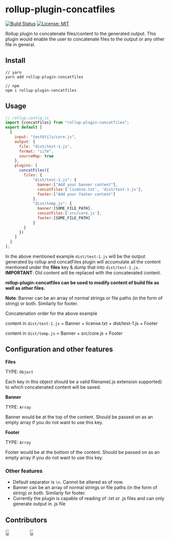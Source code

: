 # rollup-plugin-concatfiles

[![Build Status](https://travis-ci.com/kpulkit29/rollup-plugin-concatFiles.svg?branch=master)](https://travis-ci.com/kpulkit29/rollup-plugin-concatFiles)
[![License: MIT](https://img.shields.io/badge/License-MIT-yellow.svg)](https://opensource.org/licenses/MIT)

Rollup plugin to concatenate files/content to the generated output. This plugin would enable the user to concatenate files to the output or any other file in general.

## Install

``` 
// yarn
yarn add rollup-plugin-concatfiles

// npm
npm i rollup-plugin-concatfiles
```

## Usage

```javascript
// rollup.config.js
import {concatFiles} from "rollup-plugin-concatfiles";
export default [
  {
    input: "testUtils/core.js",
    output: {
      file: "dist/test-1.js",
      format: "iife",
      sourceMap: true
    },
    plugins: [
      concatFiles({
        files: {
            "dist/test-1.js": {
              banner:["Add your banner content"],
              concatFiles:['license.txt', 'dist/test-1.js'],
              footer:["Add your footer content"]
            },
            "dist/temp.js": {
              banner:[SOME_FILE_PATH],
              concatFiles:['src/core.js'],
              footer:[SOME_FILE_PATH]
            }
        }
      })
    ]
  }
];
```

In the above mentioned example ```dist/test-1.js``` will be the output generated by rollup and concatFiles plugin will accumulate all the content mentioned under the **files** key & dump that into ```dist/test-1.js```. **IMPORTANT**: Old content will be replaced with the concatenated content.

**rollup-plugin-concatfiles can be used to modify content of build file as well as other files.**

**Note**: Banner can be an array of normal strings or file paths (in the form of string) or both. Similarly for footer.

Concatenation order for the above example

content in ```dist/test-1.js``` = Banner + license.txt + dist/test-1.js + Footer

content in ```dist/temp.js``` = Banner + src/core.js + Footer

## Configuration and other features

**Files**

TYPE:  ```Object```

Each key in this object should be a valid filename(.js extension supported) to which concatenated content will be saved.

**Banner**

TYPE:  ```Array```

Banner would be at the top of the content. Should be passed on as an empty array if you do not want to use this key. 

**Footer**

TYPE:  ```Array```

Footer would be at the bottom of the content. Should be passed on as an empty array if you do not want to use this key.

### Other features
- Default separator is ```\n```. Cannot be altered as of now.
- Banner can be an array of normal strings or file paths (in the form of string) or both. Similarly for footer.
- Currently the plugin is capable of reading of .txt or .js files and can only generate output in .js file

## Contributors
<div style="display:flex;">
<img src="https://avatars1.githubusercontent.com/u/20151526?s=460&u=76fea093f6afafa2fadee858e58bfde8ca83279b&v=4" width="15%">
<img src="https://avatars1.githubusercontent.com/u/29947862?s=400&v=4" width="15%">
 </div>
